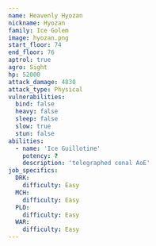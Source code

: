 ```yaml
---
name: Heavenly Hyozan
nickname: Hyozan
family: Ice Golem
image: hyozan.png
start_floor: 74
end_floor: 76
aptrol: true
agro: Sight
hp: 52000
attack_damage: 4830
attack_type: Physical
vulnerabilities:
  bind: false
  heavy: false
  sleep: false
  slow: true
  stun: false
abilities:
  - name: 'Ice Guillotine'
    potency: ?
    description: 'telegraphed conal AoE'
job_specifics:
  DRK:
    difficulty: Easy
  MCH:
    difficulty: Easy
  PLD:
    difficulty: Easy
  WAR:
    difficulty: Easy
---
```

